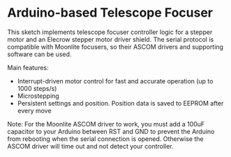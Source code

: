 # Arduino-based Telescope Focuser

This sketch implements telescope focuser controller logic for a stepper motor and an Elecrow stepper motor driver shield. The serial protocol is compatible with Moonlite focusers, so their ASCOM drivers and supporting software can be used.

Main features:

- Interrupt-driven motor control for fast and accurate operation (up to 1000 steps/s)
- Microstepping
- Persistent settings and position. Position data is saved to EEPROM after every move

Note: For the Moonlite ASCOM driver to work, you must add a 100uF capacitor to your Arduino between RST and GND to prevent the Arduino from rebooting when the serial connection is opened. Otherwise the ASCOM driver will time out and not detect your controller.
